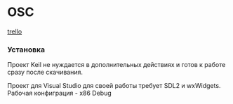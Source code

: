 # OSC

[trello](https://trello.com/b/xgE5XoKD/%D0%BA%D0%BE%D1%80%D0%BD%D0%B5%D1%82-osc)


### Установка

Проект Keil не нуждается в дополнительных действиях и готов к работе сразу после скачивания.

Проект для Visual Studio для своей работы требует SDL2 и wxWidgets.
Рабочая конфиграция - x86 Debug
